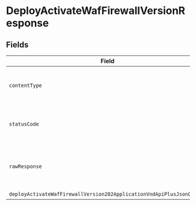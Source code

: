 # DeployActivateWafFirewallVersionResponse


## Fields

| Field                                                                                                                                                   | Type                                                                                                                                                    | Required                                                                                                                                                | Description                                                                                                                                             |
| ------------------------------------------------------------------------------------------------------------------------------------------------------- | ------------------------------------------------------------------------------------------------------------------------------------------------------- | ------------------------------------------------------------------------------------------------------------------------------------------------------- | ------------------------------------------------------------------------------------------------------------------------------------------------------- |
| `contentType`                                                                                                                                           | *string*                                                                                                                                                | :heavy_check_mark:                                                                                                                                      | HTTP response content type for this operation                                                                                                           |
| `statusCode`                                                                                                                                            | *number*                                                                                                                                                | :heavy_check_mark:                                                                                                                                      | HTTP response status code for this operation                                                                                                            |
| `rawResponse`                                                                                                                                           | [AxiosResponse](https://axios-http.com/docs/res_schema)                                                                                                 | :heavy_minus_sign:                                                                                                                                      | Raw HTTP response; suitable for custom response parsing                                                                                                 |
| `deployActivateWafFirewallVersion202ApplicationVndApiPlusJsonObject`                                                                                    | [DeployActivateWafFirewallVersion202ApplicationVndApiPlusJson](../../models/operations/deployactivatewaffirewallversion202applicationvndapiplusjson.md) | :heavy_minus_sign:                                                                                                                                      | Accepted                                                                                                                                                |